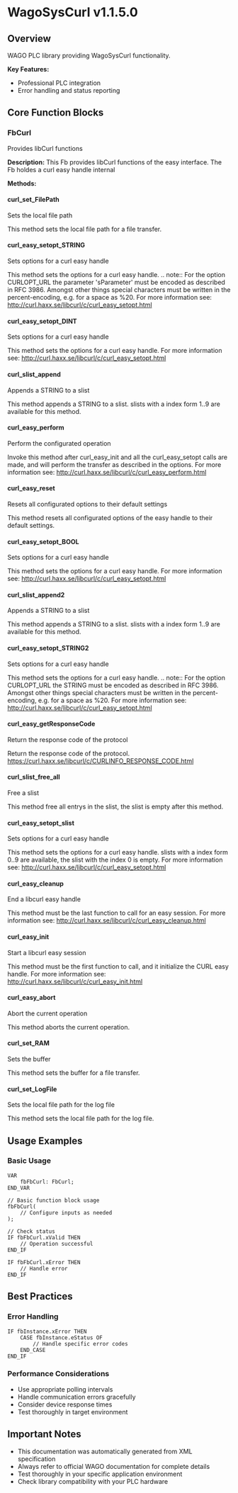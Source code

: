 # WagoSysCurl v1.1.5.0

## Overview
WAGO PLC library providing WagoSysCurl functionality.

**Key Features:**
- Professional PLC integration
- Error handling and status reporting

## Core Function Blocks

### FbCurl
Provides libCurl functions

**Description:**
This Fb provides libCurl functions of the easy interface. The Fb holdes a curl easy handle internal

**Methods:**

#### curl_set_FilePath
Sets the local file path

This method sets the local file path for a file transfer.

#### curl_easy_setopt_STRING
Sets options for a curl easy handle

This method sets the options for a curl easy handle. .. note:: For the option CURLOPT_URL the parameter 'sParameter' must be encoded as described in RFC 3986. Amongst other things special characters must be written in the percent-encoding, e.g. for a space as %20. For more information see: http://curl.haxx.se/libcurl/c/curl_easy_setopt.html

#### curl_easy_setopt_DINT
Sets options for a curl easy handle

This method sets the options for a curl easy handle. For more information see: http://curl.haxx.se/libcurl/c/curl_easy_setopt.html

#### curl_slist_append
Appends a STRING to a slist

This method appends a STRING to a slist. slists with a index form 1..9 are available for this method.

#### curl_easy_perform
Perform the configurated operation

Invoke this method after curl_easy_init and all the curl_easy_setopt calls are made, and will perform the transfer as described in the options. For more information see: http://curl.haxx.se/libcurl/c/curl_easy_perform.html

#### curl_easy_reset
Resets all configurated options to their default settings

This method resets all configurated options of the easy handle to their default settings.

#### curl_easy_setopt_BOOL
Sets options for a curl easy handle

This method sets the options for a curl easy handle. For more information see: http://curl.haxx.se/libcurl/c/curl_easy_setopt.html

#### curl_slist_append2
Appends a STRING to a slist

This method appends a STRING to a slist. slists with a index form 1..9 are available for this method.

#### curl_easy_setopt_STRING2
Sets options for a curl easy handle

This method sets the options for a curl easy handle. .. note:: For the option CURLOPT_URL the STRING must be encoded as described in RFC 3986. Amongst other things special characters must be written in the percent-encoding, e.g. for a space as %20. For more information see: http://curl.haxx.se/libcurl/c/curl_easy_setopt.html

#### curl_easy_getResponseCode
Return the response code of the protocol

Return the response code of the protocol. https://curl.haxx.se/libcurl/c/CURLINFO_RESPONSE_CODE.html

#### curl_slist_free_all
Free a slist

This method free all entrys in the slist, the slist is empty after this method.

#### curl_easy_setopt_slist
Sets options for a curl easy handle

This method sets the options for a curl easy handle. slists with a index form 0..9 are available, the slist with the index 0 is empty. For more information see: http://curl.haxx.se/libcurl/c/curl_easy_setopt.html

#### curl_easy_cleanup
End a libcurl easy handle

This method must be the last function to call for an easy session. For more information see: http://curl.haxx.se/libcurl/c/curl_easy_cleanup.html

#### curl_easy_init
Start a libcurl easy session

This method must be the first function to call, and it initialize the CURL easy handle. For more information see: http://curl.haxx.se/libcurl/c/curl_easy_init.html

#### curl_easy_abort
Abort the current operation

This method aborts the current operation.

#### curl_set_RAM
Sets the buffer

This method sets the buffer for a file transfer.

#### curl_set_LogFile
Sets the local file path for the log file

This method sets the local file path for the log file.

## Usage Examples

### Basic Usage
```iec
VAR
    fbFbCurl: FbCurl;
END_VAR

// Basic function block usage
fbFbCurl(
    // Configure inputs as needed
);

// Check status
IF fbFbCurl.xValid THEN
    // Operation successful
END_IF

IF fbFbCurl.xError THEN
    // Handle error
END_IF
```

## Best Practices

### Error Handling
```iec
IF fbInstance.xError THEN
    CASE fbInstance.eStatus OF
        // Handle specific error codes
    END_CASE
END_IF
```

### Performance Considerations
- Use appropriate polling intervals
- Handle communication errors gracefully
- Consider device response times
- Test thoroughly in target environment

## Important Notes

- This documentation was automatically generated from XML specification
- Always refer to official WAGO documentation for complete details
- Test thoroughly in your specific application environment
- Check library compatibility with your PLC hardware

